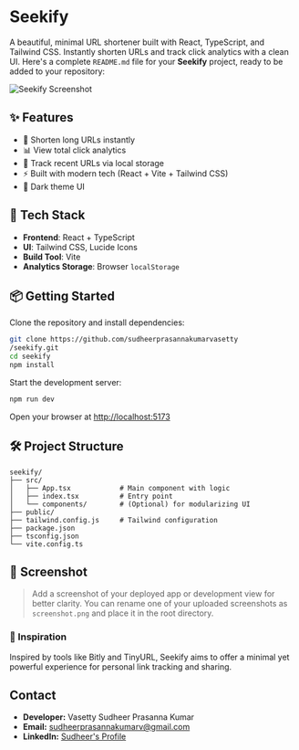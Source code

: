 # Seekify
A beautiful, minimal URL shortener built with React, TypeScript, and Tailwind CSS. Instantly shorten URLs and track click analytics with a clean UI.
Here's a complete `README.md` file for your **Seekify** project, ready to be added to your repository:

![Seekify Screenshot](./screenshot.png)

## ✨ Features

- 🔗 Shorten long URLs instantly
- 📊 View total click analytics
- 💾 Track recent URLs via local storage
- ⚡ Built with modern tech (React + Vite + Tailwind CSS)
- 🌚 Dark theme UI

## 🚀 Tech Stack

- **Frontend**: React + TypeScript
- **UI**: Tailwind CSS, Lucide Icons
- **Build Tool**: Vite
- **Analytics Storage**: Browser `localStorage`

## 📦 Getting Started

Clone the repository and install dependencies:

```bash
git clone https://github.com/sudheerprasannakumarvasetty
/seekify.git
cd seekify
npm install
````

Start the development server:

```bash
npm run dev
```

Open your browser at [http://localhost:5173](http://localhost:5173)

## 🛠️ Project Structure

```
seekify/
├── src/
│   ├── App.tsx            # Main component with logic
│   ├── index.tsx          # Entry point
│   └── components/        # (Optional) for modularizing UI
├── public/
├── tailwind.config.js     # Tailwind configuration
├── package.json
├── tsconfig.json
└── vite.config.ts
```

## 📸 Screenshot

> Add a screenshot of your deployed app or development view for better clarity.
> You can rename one of your uploaded screenshots as `screenshot.png` and place it in the root directory.

### 🧠 Inspiration

Inspired by tools like Bitly and TinyURL, Seekify aims to offer a minimal yet powerful experience for personal link tracking and sharing.

## Contact

- **Developer:** Vasetty Sudheer Prasanna Kumar  
- **Email:** [sudheerprasannakumarv@gmail.com](mailto:sudheerprasannakumarv@gmail.com)  
- **LinkedIn:** [Sudheer's Profile](http://linkedin.com/in/sudheerprasannakumarvasetty)
